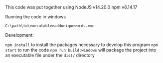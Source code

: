 This code was put together using
  NodeJS v14.20.0
  npm v6.14.17

Running the code in windows

`C:\path\to\executable>adduniquewords.exe`

Development:

`npm install` to install the packages necessary to develop this program
`npm start` to run the code
`npm run build:windows` will package the project into an executable file under the `dist/` directory
